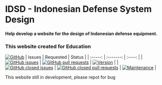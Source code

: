 # IDSD - Indonesian Defense System Design

#### Help develop a website for the design of Indonesian defense equipment.

### This website created for Education
[![GitHub](https://img.shields.io/github/license/albertputra/IDSD?color=c90e0e&label=License&logo=github&style=for-the-badge)](/LICENSE/)
| Issues | Requested | Status |
| :-----: | :-------: | :----: |
| [![GitHub issues](https://img.shields.io/github/issues/albertputra/IDSD?style=for-the-badge)](https://github.com/albertputra/IDSD/issues) | [![GitHub pull requests](https://img.shields.io/github/issues-pr/albertputra/IDSD?style=for-the-badge)](https://github.com/albertputra/IDSD/pulls) | [![Version](https://img.shields.io/badge/Version-Alpha%20v0.1-2ea44f?style=for-the-badge&color=success)](/#/) |
| [![GitHub closed issues](https://img.shields.io/github/issues-closed/albertputra/IDSD?style=for-the-badge)](https://github.com/albertputra/IDSD/issues) | [![GitHub closed pull requests](https://img.shields.io/github/issues-pr-closed/albertputra/IDSD?style=for-the-badge)](https://github.com/albertputra/IDSD/pulls) | [![Maintenance](https://img.shields.io/maintenance/yes/2023?style=for-the-badge&color=red)](/#/) |

This website still in development, please repot for bug
